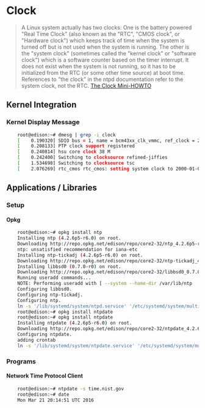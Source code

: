 Clock
==

> A Linux system actually has two clocks: One is the battery powered "Real Time Clock" (also known as the "RTC", "CMOS clock", or "Hardware clock") which keeps track of time when the system is turned off but is not used when the system is running. The other is the "system clock" (sometimes called the "kernel clock" or "software clock") which is a software counter based on the timer interrupt. It does not exist when the system is not running, so it has to be initialized from the RTC (or some other time source) at boot time. References to "the clock" in the ntpd documentation refer to the system clock, not the RTC. [The Clock Mini-HOWTO](http://tldp.org/HOWTO/Clock.html)

## Kernel Integration

### Kernel Display Message

```sh
    root@edison:~# dmesg | grep -i clock
    [    0.190320] SDIO bus = 1, name = bcm43xx_clk_vmmc, ref_clock = 26000000, addr =0x401
    [    0.208133] PTP clock support registered
    [    0.240814] hsu core clock 38 M
    [    0.242400] Switching to clocksource refined-jiffies
    [    1.534698] Switching to clocksource tsc
    [    2.076269] rtc_cmos rtc_cmos: setting system clock to 2000-01-01 00:00:09 UTC (946684809)
```

## Applications / Libraries

### Setup

#### Opkg

```sh
    root@edison:~# opkg install ntp
    Installing ntp (4.2.6p5-r6.0) on root.
    Downloading http://repo.opkg.net/edison/repo/core2-32/ntp_4.2.6p5-r6.0_core2-32.ipk.
    ntp: unsatisfied recommendation for iana-etc
    Installing ntp-tickadj (4.2.6p5-r6.0) on root.
    Downloading http://repo.opkg.net/edison/repo/core2-32/ntp-tickadj_4.2.6p5-r6.0_core2-32.ipk.
    Installing libbsd0 (0.7.0-r0) on root.
    Downloading http://repo.opkg.net/edison/repo/core2-32/libbsd0_0.7.0-r0_core2-32.ipk.
    Running useradd commands...
    NOTE: Performing useradd with [ --system --home-dir /var/lib/ntp                        --no-create-home                 y
    Configuring libbsd0.
    Configuring ntp-tickadj.
    Configuring ntp.
    ln -s '/lib/systemd/system/ntpd.service' '/etc/systemd/system/multi-user.target.wants/ntpd.service'
    root@edison:~# opkg install ntpdate
    root@edison:~# opkg install ntpdate
    Installing ntpdate (4.2.6p5-r6.0) on root.
    Downloading http://repo.opkg.net/edison/repo/core2-32/ntpdate_4.2.6p5-r6.0_core2-32.ipk.
    Configuring ntpdate.
    adding crontab
    ln -s '/lib/systemd/system/ntpdate.service' '/etc/systemd/system/multi-user.target.wants/ntpdate.service'
```

### Programs

#### Network Time Protocol Client

```sh
    root@edison:~# ntpdate -s time.nist.gov
    root@edison:~# date
    Mon Mar 21 20:14:51 UTC 2016
```

